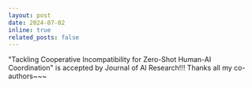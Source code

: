 ```yaml
---
layout: post
date: 2024-07-02
inline: true
related_posts: false
---
```


"Tackling Cooperative Incompatibility for Zero-Shot Human-AI Coordination" is accepted by Journal of AI Research!!! Thanks all my co-authors~~~

